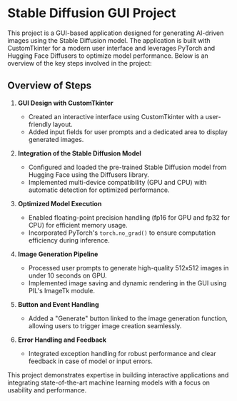# Stable Diffusion GUI Project  

This project is a GUI-based application designed for generating AI-driven images using the Stable Diffusion model. The application is built with CustomTkinter for a modern user interface and leverages PyTorch and Hugging Face Diffusers to optimize model performance. Below is an overview of the key steps involved in the project:  

## Overview of Steps  

1. **GUI Design with CustomTkinter**  
   - Created an interactive interface using CustomTkinter with a user-friendly layout.  
   - Added input fields for user prompts and a dedicated area to display generated images.  

2. **Integration of the Stable Diffusion Model**  
   - Configured and loaded the pre-trained Stable Diffusion model from Hugging Face using the Diffusers library.  
   - Implemented multi-device compatibility (GPU and CPU) with automatic detection for optimized performance.  

3. **Optimized Model Execution**  
   - Enabled floating-point precision handling (fp16 for GPU and fp32 for CPU) for efficient memory usage.  
   - Incorporated PyTorch's `torch.no_grad()` to ensure computation efficiency during inference.  

4. **Image Generation Pipeline**  
   - Processed user prompts to generate high-quality 512x512 images in under 10 seconds on GPU.  
   - Implemented image saving and dynamic rendering in the GUI using PIL's ImageTk module.  

5. **Button and Event Handling**  
   - Added a "Generate" button linked to the image generation function, allowing users to trigger image creation seamlessly.  

6. **Error Handling and Feedback**  
   - Integrated exception handling for robust performance and clear feedback in case of model or input errors.  

This project demonstrates expertise in building interactive applications and integrating state-of-the-art machine learning models with a focus on usability and performance.
